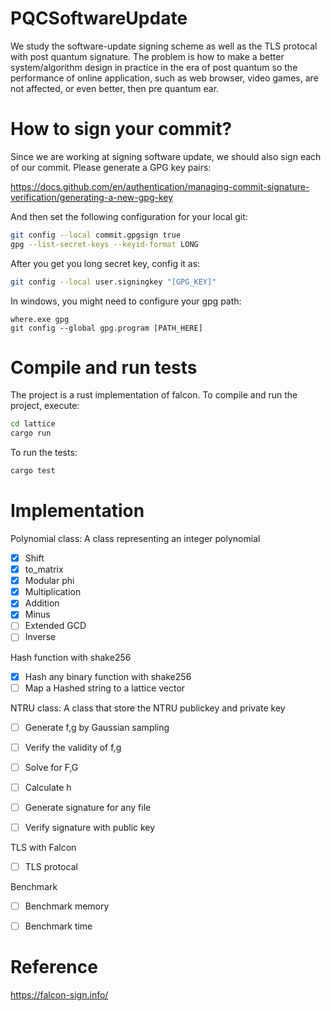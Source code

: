 # PQCSoftwareUpdate
We study the software-update signing scheme as well as the TLS protocal with post quantum signature. 
The problem is how to make a better system/algorithm design in practice in the era of post quantum so the performance of online application, such as web browser, video games, are not affected, or even better, then pre quantum ear. 



# How to sign your commit?

Since we are working at signing software update, we should also sign each of our commit.
Please generate a GPG key pairs:

https://docs.github.com/en/authentication/managing-commit-signature-verification/generating-a-new-gpg-key

And then set the following configuration for your local git:

```bash
git config --local commit.gpgsign true
gpg --list-secret-keys --keyid-format LONG
```

After you get you long secret key, config it as:

```bash
git config --local user.signingkey "[GPG_KEY]"
```

In windows, you might need to configure your gpg path:
```
where.exe gpg
git config --global gpg.program [PATH_HERE]
```


# Compile and run tests

The project is a rust implementation of falcon.
To compile and run the project, execute:

```bash
cd lattice
cargo run
```

To run the tests:

```bash
cargo test
```


# Implementation

Polynomial class: A class representing an integer polynomial

- [x] Shift
- [x] to_matrix
- [x] Modular phi
- [x] Multiplication
- [x] Addition
- [x] Minus
- [ ] Extended GCD
- [ ] Inverse

Hash function with shake256

- [x] Hash any binary function with shake256
- [ ] Map a Hashed string to a lattice vector

NTRU class: A class that store the NTRU publickey and private key

- [ ] Generate f,g by Gaussian sampling
- [ ] Verify the validity of f,g
- [ ] Solve for F,G
- [ ] Calculate h
- [ ] Generate signature for any file 
- [ ] Verify signature with public key


TLS with Falcon

- [ ] TLS protocal


Benchmark

- [ ] Benchmark memory
- [ ] Benchmark time


# Reference

https://falcon-sign.info/





